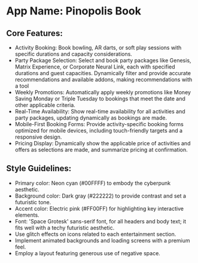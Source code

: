 # **App Name**: Pinopolis Book

## Core Features:

- Activity Booking: Book bowling, AR darts, or soft play sessions with specific durations and capacity considerations.
- Party Package Selection: Select and book party packages like Genesis, Matrix Experience, or Corporate Neural Link, each with specified durations and guest capacities. Dynamically filter and provide accurate recommendations and available addons, making recommendations with a tool
- Weekly Promotions: Automatically apply weekly promotions like Money Saving Monday or Triple Tuesday to bookings that meet the date and other applicable criteria.
- Real-Time Availability: Show real-time availability for all activities and party packages, updating dynamically as bookings are made.
- Mobile-First Booking Forms: Provide activity-specific booking forms optimized for mobile devices, including touch-friendly targets and a responsive design.
- Pricing Display: Dynamically show the applicable price of activities and offers as selections are made, and summarize pricing at confirmation.

## Style Guidelines:

- Primary color: Neon cyan (#00FFFF) to embody the cyberpunk aesthetic.
- Background color: Dark gray (#222222) to provide contrast and set a futuristic tone.
- Accent color: Electric pink (#FF00FF) for highlighting key interactive elements.
- Font: 'Space Grotesk' sans-serif font, for all headers and body text; it fits well with a techy futuristic aesthetic.
- Use glitch effects on icons related to each entertainment section.
- Implement animated backgrounds and loading screens with a premium feel.
- Employ a layout featuring generous use of negative space.